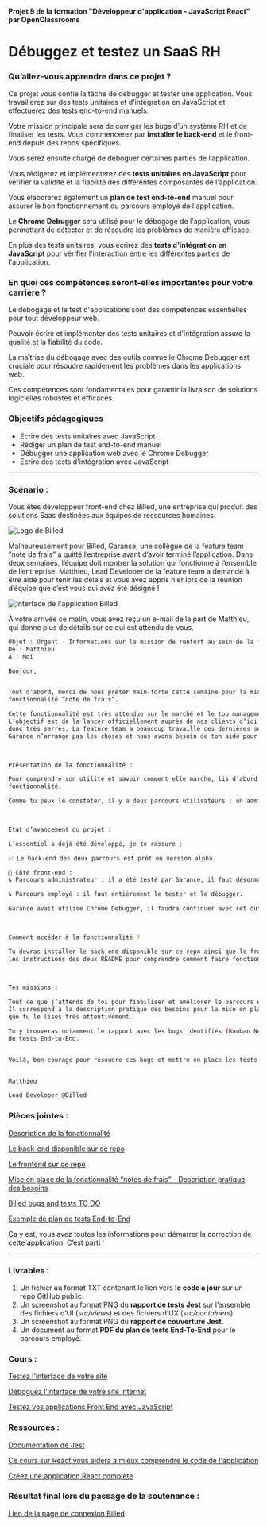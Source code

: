 #### Projet 9 de la formation "Développeur d'application - JavaScript React" par OpenClassrooms

# Débuggez et testez un SaaS RH

### Qu’allez-vous apprendre dans ce projet ?
 

Ce projet vous confie la tâche de débugger et tester une application. Vous travaillerez sur des tests unitaires 
et d'intégration en JavaScript et effectuerez des tests end-to-end manuels.

Votre mission principale sera de corriger les bugs d’un système RH et de finaliser les tests. Vous commencerez 
par **installer le back-end** et le front-end depuis des repos spécifiques.

Vous serez ensuite chargé de déboguer certaines parties de l’application.

Vous rédigerez et implémenterez des **tests unitaires en JavaScript** pour vérifier la validité et la fiabilité des 
différentes composantes de l'application.

Vous élaborerez également un **plan de test end-to-end** manuel pour assurer le bon fonctionnement du parcours employé 
de l'application.

Le **Chrome Debugger** sera utilisé pour le débogage de l'application, vous permettant de détecter et de résoudre les 
problèmes de manière efficace.

En plus des tests unitaires, vous écrirez des **tests d'intégration en JavaScript** pour vérifier l'interaction entre 
les différentes parties de l'application.

### En quoi ces compétences seront-elles importantes pour votre carrière ? 

Le débogage et le test d'applications sont des compétences essentielles pour tout développeur web.

Pouvoir écrire et implémenter des tests unitaires et d'intégration assure la qualité et la fiabilité du code.

La maîtrise du débogage avec des outils comme le Chrome Debugger est cruciale pour résoudre rapidement les problèmes 
dans les applications web.

Ces compétences sont fondamentales pour garantir la livraison de solutions logicielles robustes et efficaces.

### Objectifs pédagogiques
* Ecrire des tests unitaires avec JavaScript
* Rédiger un plan de test end-to-end manuel
* Débugger une application web avec le Chrome Debugger
* Ecrire des tests d'intégration avec JavaScript

***

### Scénario :

Vous êtes développeur front-end chez Billed, une entreprise qui produit des solutions Saas destinées aux équipes de ressources humaines.

![Logo de Billed](https://user.oc-static.com/upload/2020/08/14/1597396368627_image2.png)


Malheureusement pour Billed, Garance, une collègue de la feature team “note de frais” a quitté l’entreprise avant d’avoir terminé l’application. 
Dans deux semaines, l’équipe doit montrer la solution qui fonctionne à l’ensemble de l’entreprise. Matthieu, Lead Developer de la feature team a 
demandé à être aidé pour tenir les délais et vous avez appris hier lors de la réunion d’équipe que c’est vous qui avez été désigné !

![Interface de l'application Billed](https://user.oc-static.com/upload/2020/08/14/15973967670682_image1.png)




À votre arrivée ce matin, vous avez reçu un e-mail de la part de Matthieu, qui donne plus de détails sur ce qui est attendu de vous.


```bash
Objet : Urgent - Informations sur la mission de renfort au sein de la feature team “note de frais”
De : Matthieu
À : Moi

Bonjour,


Tout d’abord, merci de nous prêter main-forte cette semaine pour la mise en place de tests sur la
fonctionnalité “note de frais”.

Cette fonctionnalité est très attendue sur le marché et le top management a mis la priorité dessus.
L’objectif est de la lancer officiellement auprès de nos clients d’ici 2 semaines. Les délais sont
donc très serrés. La feature team a beaucoup travaillé ces dernières semaines, mais le départ de
Garance n’arrange pas les choses et nous avons besoin de ton aide pour la dernière ligne droite.

 

Présentation de la fonctionnalité :

Pour comprendre son utilité et savoir comment elle marche, lis d’abord la description de la
fonctionnalité.

Comme tu peux le constater, il y a deux parcours utilisateurs : un administrateur RH et un employé. 

 

État d’avancement du projet :

L’essentiel a déjà été développé, je te rassure :

✅ Le back-end des deux parcours est prêt en version alpha. 

🚧 Côté front-end :
↳ Parcours administrateur : il a été testé par Garance, il faut désormais le débugger.

↳ Parcours employé : il faut entièrement le tester et le débugger.

Garance avait utilisé Chrome Debugger, il faudra continuer avec cet outil.

 

Comment accéder à la fonctionnalité ?

Tu devras installer le back-end disponible sur ce repo ainsi que le frontend disponible ici. Suis bien
les instructions des deux README pour comprendre comment faire fonctionner tout ça.

 

Tes missions :

Tout ce que j’attends de toi pour fiabiliser et améliorer le parcours employé est décrit dans ce document.
Il correspond à la description pratique des besoins pour la mise en place de la fonctionnalité. Il faut
que tu le lises très attentivement. 

Tu y trouveras notamment le rapport avec les bugs identifiés (Kanban Notion) ainsi qu’un exemple de plan
de tests End-to-End. 


Voilà, bon courage pour résoudre ces bugs et mettre en place les tests manquants ! On compte sur toi.


Matthieu

Lead Developer @Billed
```
### Pièces jointes :

[Description de la fonctionnalité](https://s3.eu-west-1.amazonaws.com/course.oc-static.com/projects/DA+JSR_P9/Billed+-+Description+des+fonctionnalite%CC%81s.pdf)

[Le back-end disponible sur ce repo](https://github.com/OpenClassrooms-Student-Center/Billed-app-FR-back)

[Le frontend sur ce repo](https://github.com/OpenClassrooms-Student-Center/Billed-app-FR-Front)

[Mise en place de la fonctionnalité “notes de frais” - Description pratique des besoins](https://course.oc-static.com/projects/DA+JSR_P9/Billed+-+Description+pratique+des+besoins+-.pdf)

[Billed bugs and tests TO DO](https://openclassrooms.notion.site/a7a612fc166747e78d95aa38106a55ec?v=2a8d3553379c4366b6f66490ab8f0b90)

[Exemple de plan de tests End-to-End](https://course.oc-static.com/projects/DA+JSR_P9/Billed+-+E2E+parcours+administrateur.docx)


Ça y est, vous avez toutes les informations pour démarrer la correction de cette application. C’est parti !

***

### Livrables :
1. Un fichier au format TXT contenant le lien vers **le code à jour** sur un repo GitHub public.
2. Un screenshot au format PNG du **rapport de tests Jest** sur l’ensemble des fichiers d’UI (_src/views_) et
   des fichiers d’UX (_src/containers_).
3. Un screenshot au format PNG du **rapport de couverture Jest**.
4. Un document au format **PDF du plan de tests End-To-End** pour le parcours employé.

### Cours :
[Testez l'interface de votre site](https://openclassrooms.com/fr/courses/3504461-testez-linterface-de-votre-site)

[Déboguez l’interface de votre site internet](https://openclassrooms.com/fr/courses/7159296-deboguez-l-interface-de-votre-site-internet)

[Testez vos applications Front End avec JavaScript](https://openclassrooms.com/fr/courses/7159306-testez-vos-applications-front-end-avec-javascript)

### Ressources :
[Documentation de Jest
](https://jestjs.io/docs/en/getting-started)

[Ce cours sur React vous aidera à mieux comprendre le code de l'application](https://openclassrooms.com/fr/courses/7008001-debutez-avec-react)

[Créez une application React complète](https://openclassrooms.com/fr/courses/7150606-creez-une-application-react-complete)

### Résultat final lors du passage de la soutenance :
[Lien de la page de connexion Billed](https://google.com)
